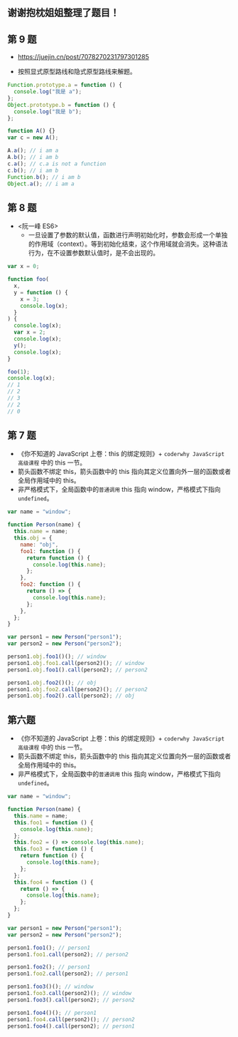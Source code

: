 ## 谢谢抱枕姐姐整理了题目！

## 第 9 题

- https://juejin.cn/post/7078270231797301285

- 按照显式原型路线和隐式原型路线来解题。

```javascript
Function.prototype.a = function () {
  console.log("我是 a");
};
Object.prototype.b = function () {
  console.log("我是 b");
};

function A() {}
var c = new A();

A.a(); // i am a
A.b(); // i am b
c.a(); // c.a is not a function
c.b(); // i am b
Function.b(); // i am b
Object.a(); // i am a
```

## 第 8 题

- <阮一峰 ES6>
  - 一旦设置了参数的默认值，函数进行声明初始化时，参数会形成一个单独的作用域（context）。等到初始化结束，这个作用域就会消失。这种语法行为，在不设置参数默认值时，是不会出现的。

```javascript
var x = 0;

function foo(
  x,
  y = function () {
    x = 3;
    console.log(x);
  }
) {
  console.log(x);
  var x = 2;
  console.log(x);
  y();
  console.log(x);
}

foo(1);
console.log(x);
// 1
// 2
// 3
// 2
// 0
```

## 第 7 题

- 《你不知道的 JavaScript 上卷：this 的绑定规则》+ `coderwhy JavaScript 高级课程` 中的 this 一节。
- 箭头函数不绑定 this，箭头函数中的 this 指向其定义位置向外一层的函数或者全局作用域中的 this。
- 非严格模式下，全局函数中的`普通调用` this 指向 window，严格模式下指向 `undefined`。

```javascript
var name = "window";

function Person(name) {
  this.name = name;
  this.obj = {
    name: "obj",
    foo1: function () {
      return function () {
        console.log(this.name);
      };
    },
    foo2: function () {
      return () => {
        console.log(this.name);
      };
    },
  };
}

var person1 = new Person("person1");
var person2 = new Person("person2");

person1.obj.foo1()(); // window
person1.obj.foo1.call(person2)(); // window
person1.obj.foo1().call(person2); // person2

person1.obj.foo2()(); // obj
person1.obj.foo2.call(person2)(); // person2
person1.obj.foo2().call(person2); // obj
```

## 第六题

- 《你不知道的 JavaScript 上卷：this 的绑定规则》+ `coderwhy JavaScript 高级课程` 中的 this 一节。
- 箭头函数不绑定 this，箭头函数中的 this 指向其定义位置向外一层的函数或者全局作用域中的 this。
- 非严格模式下，全局函数中的`普通调用` this 指向 window，严格模式下指向 `undefined`。

```javascript
var name = "window";

function Person(name) {
  this.name = name;
  this.foo1 = function () {
    console.log(this.name);
  };
  this.foo2 = () => console.log(this.name);
  this.foo3 = function () {
    return function () {
      console.log(this.name);
    };
  };
  this.foo4 = function () {
    return () => {
      console.log(this.name);
    };
  };
}

var person1 = new Person("person1");
var person2 = new Person("person2");

person1.foo1(); // person1
person1.foo1.call(person2); // person2

person1.foo2(); // person1
person1.foo2.call(person2); // person1

person1.foo3()(); // window
person1.foo3.call(person2)(); // window
person1.foo3().call(person2); // person2

person1.foo4()(); // person1
person1.foo4.call(person2)(); // person2
person1.foo4().call(person2); // person1
```
